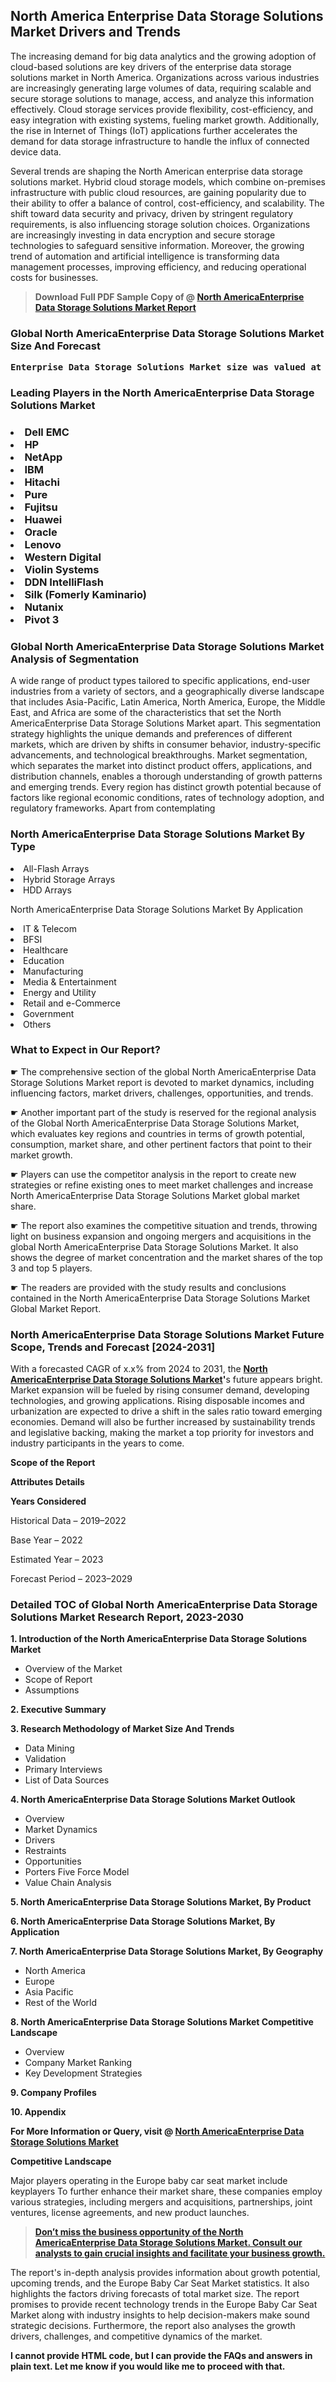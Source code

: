 <p> <h2>North America Enterprise Data Storage Solutions Market Drivers and Trends</h2><p>The increasing demand for big data analytics and the growing adoption of cloud-based solutions are key drivers of the enterprise data storage solutions market in North America. Organizations across various industries are increasingly generating large volumes of data, requiring scalable and secure storage solutions to manage, access, and analyze this information effectively. Cloud storage services provide flexibility, cost-efficiency, and easy integration with existing systems, fueling market growth. Additionally, the rise in Internet of Things (IoT) applications further accelerates the demand for data storage infrastructure to handle the influx of connected device data.</p><p>Several trends are shaping the North American enterprise data storage solutions market. Hybrid cloud storage models, which combine on-premises infrastructure with public cloud resources, are gaining popularity due to their ability to offer a balance of control, cost-efficiency, and scalability. The shift toward data security and privacy, driven by stringent regulatory requirements, is also influencing storage solution choices. Organizations are increasingly investing in data encryption and secure storage technologies to safeguard sensitive information. Moreover, the growing trend of automation and artificial intelligence is transforming data management processes, improving efficiency, and reducing operational costs for businesses.</p></p><blockquote id="" class=""><strong>Download Full PDF Sample Copy of @&nbsp;<a href="https://www.verifiedmarketreports.com/download-sample/?rid=597202&utm_source=GitHub-Jan&utm_medium=280" target="_blank">North AmericaEnterprise Data Storage Solutions Market Report</a>&nbsp;&nbsp;</strong></blockquote><h3 id="" class=""><strong>Global&nbsp;North AmericaEnterprise Data Storage Solutions Market Size And Forecast</strong></h3><pre class="reader-text-block__code-block"><strong>Enterprise Data Storage Solutions Market size was valued at USD 75 Billion in 2022 and is projected to reach USD 150 Billion by 2030, growing at a CAGR of 9% from 2024 to 2030.</strong></pre><h3 id="" class="">Leading Players in the&nbsp;North AmericaEnterprise Data Storage Solutions Market</h3><h3 class=""></Li><Li>Dell EMC</Li><Li> HP</Li><Li> NetApp</Li><Li> IBM</Li><Li> Hitachi</Li><Li> Pure</Li><Li> Fujitsu</Li><Li> Huawei</Li><Li> Oracle</Li><Li> Lenovo</Li><Li> Western Digital</Li><Li> Violin Systems</Li><Li> DDN IntelliFlash</Li><Li> Silk (Fomerly Kaminario)</Li><Li> Nutanix</Li><Li> Pivot 3</h3><h3 id="" class="">Global&nbsp;North AmericaEnterprise Data Storage Solutions Market Analysis of Segmentation</h3><p id="" class="">A wide range of product types tailored to specific applications, end-user industries from a variety of sectors, and a geographically diverse landscape that includes Asia-Pacific, Latin America, North America, Europe, the Middle East, and Africa are some of the characteristics that set the North AmericaEnterprise Data Storage Solutions Market apart. This segmentation strategy highlights the unique demands and preferences of different markets, which are driven by shifts in consumer behavior, industry-specific advancements, and technological breakthroughs. Market segmentation, which separates the market into distinct product offers, applications, and distribution channels, enables a thorough understanding of growth patterns and emerging trends. Every region has distinct growth potential because of factors like regional economic conditions, rates of technology adoption, and regulatory frameworks. Apart from contemplating</p><h3 id="" class="">North AmericaEnterprise Data Storage Solutions Market&nbsp;By Type</h3><p></Li><Li>All-Flash Arrays</Li><Li> Hybrid Storage Arrays</Li><Li> HDD Arrays</p><div class="" data-test-id=""><p>North AmericaEnterprise Data Storage Solutions Market&nbsp;By Application</p></div><p class=""></Li><Li>IT & Telecom</Li><Li> BFSI</Li><Li> Healthcare</Li><Li> Education</Li><Li> Manufacturing</Li><Li> Media & Entertainment</Li><Li> Energy and Utility</Li><Li> Retail and e-Commerce</Li><Li> Government</Li><Li> Others</p><div class="" data-test-id=""><h3><span class="">What to Expect in Our Report?</span></h3></div><div class="" data-test-id=""><p><span class="">☛ The comprehensive section of the global North AmericaEnterprise Data Storage Solutions Market report is devoted to market dynamics, including influencing factors, market drivers, challenges, opportunities, and trends.</span></p></div><div class="" data-test-id=""><p><span class="">☛ Another important part of the study is reserved for the regional analysis of the Global North AmericaEnterprise Data Storage Solutions Market, which evaluates key regions and countries in terms of growth potential, consumption, market share, and other pertinent factors that point to their market growth.</span></p></div><div class="" data-test-id=""><p><span class="">☛ Players can use the competitor analysis in the report to create new strategies or refine existing ones to meet market challenges and increase North AmericaEnterprise Data Storage Solutions Market global market share.</span></p></div><div class="" data-test-id=""><p><span class="">☛ The report also examines the competitive situation and trends, throwing light on business expansion and ongoing mergers and acquisitions in the global North AmericaEnterprise Data Storage Solutions Market. It also shows the degree of market concentration and the market shares of the top 3 and top 5 players.</span></p></div><div class="" data-test-id=""><p><span class="">☛ The readers are provided with the study results and conclusions contained in the North AmericaEnterprise Data Storage Solutions Market Global Market Report.</span></p></div><div class="" data-test-id=""><h3><span class="">North AmericaEnterprise Data Storage Solutions Market Future Scope, Trends and Forecast [2024-2031]</span></h3></div><div class="" data-test-id=""><p><span class="">With a forecasted CAGR of x.x% from 2024 to 2031, the <strong><a href="https://www.verifiedmarketreports.com/download-sample/?rid=597202&utm_source=GitHub-Jan&utm_medium=280" target="_blank">North AmericaEnterprise Data Storage Solutions Market</a>'</strong>s future appears bright. Market expansion will be fueled by rising consumer demand, developing technologies, and growing applications. Rising disposable incomes and urbanization are expected to drive a shift in the sales ratio toward emerging economies. Demand will also be further increased by sustainability trends and legislative backing, making the market a top priority for investors and industry participants in the years to come.</span></p><p id="ember66" class="ember-view reader-text-block__paragraph"><strong>Scope of the Report</strong></p><p id="ember67" class="ember-view reader-text-block__paragraph"><strong>Attributes Details</strong></p><p id="ember68" class="ember-view reader-text-block__paragraph"><strong>Years Considered</strong></p><p id="ember69" class="ember-view reader-text-block__paragraph">Historical Data &ndash; 2019&ndash;2022</p><p id="ember70" class="ember-view reader-text-block__paragraph">Base Year &ndash; 2022</p><p id="ember71" class="ember-view reader-text-block__paragraph">Estimated Year &ndash; 2023</p><p id="ember72" class="ember-view reader-text-block__paragraph">Forecast Period &ndash; 2023&ndash;2029</p></div><h3 id="" class="">Detailed TOC of Global North AmericaEnterprise Data Storage Solutions Market Research Report, 2023-2030</h3><p id="" class=""><strong>1. Introduction of the North AmericaEnterprise Data Storage Solutions Market</strong></p><ul><li>Overview of the Market</li><li>Scope of Report</li><li>Assumptions</li></ul><p id="" class=""><strong>2. Executive Summary</strong></p><p id="" class=""><strong>3. Research Methodology of Market Size And Trends</strong></p><ul><li>Data Mining</li><li>Validation</li><li>Primary Interviews</li><li>List of Data Sources</li></ul><p id="" class=""><strong>4. North AmericaEnterprise Data Storage Solutions Market Outlook</strong></p><ul><li>Overview</li><li>Market Dynamics</li><li>Drivers</li><li>Restraints</li><li>Opportunities</li><li>Porters Five Force Model</li><li>Value Chain Analysis</li></ul><p id="" class=""><strong>5. North AmericaEnterprise Data Storage Solutions Market, By Product</strong></p><p id="" class=""><strong>6. North AmericaEnterprise Data Storage Solutions Market, By Application</strong></p><p id="" class=""><strong>7. North AmericaEnterprise Data Storage Solutions Market, By Geography</strong></p><ul><li>North America</li><li>Europe</li><li>Asia Pacific</li><li>Rest of the World</li></ul><p id="" class=""><strong>8. North AmericaEnterprise Data Storage Solutions Market Competitive Landscape</strong></p><ul><li>Overview</li><li>Company Market Ranking</li><li>Key Development Strategies</li></ul><p id="" class=""><strong>9. Company Profiles</strong></p><p id="" class=""><strong>10. Appendix</strong></p><p><strong>For More Information or Query, visit&nbsp;@ <a href="https://www.verifiedmarketreports.com/product/enterprise-data-storage-solutions-market/" target="_blank">North AmericaEnterprise Data Storage Solutions Market</a></strong></p><p id="ember61" class="ember-view reader-text-block__paragraph"><strong>Competitive Landscape</strong></p><p id="ember62" class="ember-view reader-text-block__paragraph">Major players operating in the Europe baby car seat market include keyplayers To further enhance their market share, these companies employ various strategies, including mergers and acquisitions, partnerships, joint ventures, license agreements, and new product launches.</p><blockquote id="ember63" class="ember-view reader-text-block__blockquote"><strong><a href="https://www.verifiedmarketreports.com/download-sample/?rid=597202&utm_source=GitHub-Jan&utm_medium=280" target="_blank">Don&rsquo;t miss the business opportunity of the North AmericaEnterprise Data Storage Solutions Market. Consult our analysts to gain crucial insights and facilitate your business growth.</a></strong></blockquote><p id="ember64" class="ember-view reader-text-block__paragraph">The report's in-depth analysis provides information about growth potential, upcoming trends, and the Europe Baby Car Seat Market statistics. It also highlights the factors driving forecasts of total market size. The report promises to provide recent technology trends in the Europe Baby Car Seat Market along with industry insights to help decision-makers make sound strategic decisions. Furthermore, the report also analyses the growth drivers, challenges, and competitive dynamics of the market.</p><p class="ember-view reader-text-block__paragraph"><strong>I cannot provide HTML code, but I can provide the FAQs and answers in plain text. Let me know if you would like me to proceed with that.</strong></p>

